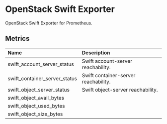 # OpenStack Swift Exporter

OpenStack Swift Exporter for Prometheus.

## Metrics

| Name                          | Description                          |
|:------------------------------|:-------------------------------------|
| swift_account_server_status   | Swift account-server reachability.   |
| swift_container_server_status | Swift container-server reachability. |
| swift_object_server_status    | Swift object-server reachability.    |
| swift_object_avail_bytes      |                                      |
| swift_object_used_bytes       |                                      |
| swift_object_size_bytes       |                                      |

